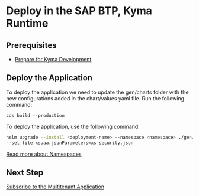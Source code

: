 # Deploy in the SAP BTP, Kyma Runtime

## Prerequisites
- [Prepare for Kyma Development](./4-prepare-for-kyma.md)
  
## Deploy the Application
To deploy the application we need to update the gen/charts folder with the new configurations added in the chart/values.yaml file.
Run the following command:

```cds build --production```


To deploy the application, use the following command:

```sh
helm upgrade --install <deployment-name> --namespace <namespace> ./gen/chart \
--set-file xsuaa.jsonParameters=xs-security.json
```
[Read more about Namespaces](https://kyma-project.io/#/api-gateway/user/tutorials/01-40-expose-workload/01-42-expose-workloads-multiple-namespaces?id=expose-workloads-in-multiple-namespaces-with-a-single-apirule-definition)

## Next Step

[Subscribe to the Multitenant Application](./5-subscribe.md)
